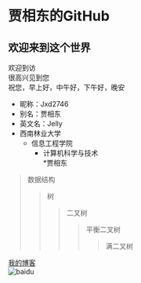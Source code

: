 贾相东的GitHub
===  
欢迎来到这个世界
---
欢迎到访  
很高兴见到您  
祝您，早上好，中午好，下午好，晚安  
* 昵称：Jxd2746  
* 别名：贾相东  
* 英文名：Jelly  
* 西南林业大学  
    * 信息工程学院  
        * 计算机科学与技术  
            *贾相东  
>数据结构  
>>树  
>>>二叉树  
>>>>平衡二叉树  
>>>>>满二叉树  

[我的博客](http://blog.csdn.net/guodongxiaren "悬停显示")  
![baidu](http://pic.rmb.bdstatic.com/5730a50459e067b0d8d2e3def3e9e003.png "百度logo")  

